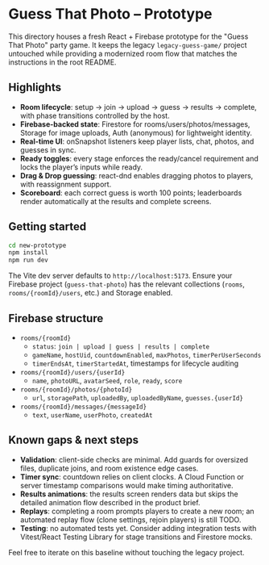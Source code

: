 # Guess That Photo – Prototype

This directory houses a fresh React + Firebase prototype for the "Guess That Photo" party game. It keeps the legacy `legacy-guess-game/` project untouched while providing a modernized room flow that matches the instructions in the root README.

## Highlights

- **Room lifecycle**: setup → join → upload → guess → results → complete, with phase transitions controlled by the host.
- **Firebase-backed state**: Firestore for rooms/users/photos/messages, Storage for image uploads, Auth (anonymous) for lightweight identity.
- **Real-time UI**: onSnapshot listeners keep player lists, chat, photos, and guesses in sync.
- **Ready toggles**: every stage enforces the ready/cancel requirement and locks the player’s inputs while ready.
- **Drag & Drop guessing**: react-dnd enables dragging photos to players, with reassignment support.
- **Scoreboard**: each correct guess is worth 100 points; leaderboards render automatically at the results and complete screens.

## Getting started

```bash
cd new-prototype
npm install
npm run dev
```

The Vite dev server defaults to `http://localhost:5173`. Ensure your Firebase project (`guess-that-photo`) has the relevant collections (`rooms`, `rooms/{roomId}/users`, etc.) and Storage enabled.

## Firebase structure

- `rooms/{roomId}`
  - `status`: `join | upload | guess | results | complete`
  - `gameName`, `hostUid`, `countdownEnabled`, `maxPhotos`, `timerPerUserSeconds`
  - `timerEndsAt`, `timerStartedAt`, timestamps for lifecycle auditing
- `rooms/{roomId}/users/{userId}`
  - `name`, `photoURL`, `avatarSeed`, `role`, `ready`, `score`
- `rooms/{roomId}/photos/{photoId}`
  - `url`, `storagePath`, `uploadedBy`, `uploadedByName`, `guesses.{userId}`
- `rooms/{roomId}/messages/{messageId}`
  - `text`, `userName`, `userPhoto`, `createdAt`

## Known gaps & next steps

- **Validation**: client-side checks are minimal. Add guards for oversized files, duplicate joins, and room existence edge cases.
- **Timer sync**: countdown relies on client clocks. A Cloud Function or server timestamp comparisons would make timing authoritative.
- **Results animations**: the results screen renders data but skips the detailed animation flow described in the product brief.
- **Replays**: completing a room prompts players to create a new room; an automated replay flow (clone settings, rejoin players) is still TODO.
- **Testing**: no automated tests yet. Consider adding integration tests with Vitest/React Testing Library for stage transitions and Firestore mocks.

Feel free to iterate on this baseline without touching the legacy project.
